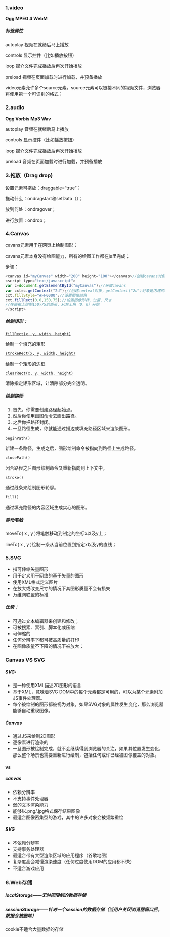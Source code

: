 ### 1.video

**Ogg     MPEG 4    WebM**

##### 标签属性

autoplay                视频在就绪后马上播放

controls                  显示控件（比如播放按钮）

loop                         媒介文件完成播放后再次开始播放

preload                   视频在页面加载时进行加载，并预备播放

video元素允许多个source元素。source元素可以链接不同的视频文件，浏览器将使用第一个可识别的格式；

### 2.audio

**Ogg Vorbis    Mp3    Wav**

autoplay                 音频在就绪后马上播放

controls                  显示控件（比如播放按钮）

loop                         媒介文件完成播放后再次开始播放

preload                   音频在页面加载时进行加载，并预备播放

### 3.拖放（Drag  drop)

设置元素可拖放：draggable=“true”；

拖动什么：ondragstart和setData（）；

放到何处：ondragover；

进行放置：ondrop；

### 4.Canvas

cavans元素用于在网页上绘制图形；

cavans元素本身没有绘图能力，所有的绘图工作都在js里完成；

步骤：

~~~javascript
<canvas id="myCanvas" width="200" height="100"></canvas>//创建cavans对象，并设置宽高
<script type="text/javascript">
var c=document.getElementById("myCanvas");//获取cavans
var cxt=c.getContext("2d");//创建context对象，getContext("2d")对象是内建的HTML5对象，拥有多种绘制路径、矩形、圆形、字符以及添加图像的方法；
cxt.fillStyle="#FF0000";//设置图像颜色
cxt.fillRect(0,0,150,75);//设置图像形状、位置、尺寸
//在画布上绘制150×75的矩形，从左上角（0，0）开始
</script>
~~~

##### 绘制矩形：

[`fillRect(x, y, width, height)`](https://developer.mozilla.org/zh-CN/docs/Web/API/CanvasRenderingContext2D/fillRect)

绘制一个填充的矩形

[`strokeRect(x, y, width, height)`](https://developer.mozilla.org/zh-CN/docs/Web/API/CanvasRenderingContext2D/strokeRect)

绘制一个矩形的边框

[`clearRect(x, y, width, height)`](https://developer.mozilla.org/zh-CN/docs/Web/API/CanvasRenderingContext2D/clearRect)

清除指定矩形区域，让清除部分完全透明。

##### 绘制路径

1. 首先，你需要创建路径起始点。
2. 然后你使用[画图命令](https://developer.mozilla.org/en-US/docs/Web/API/CanvasRenderingContext2D#Paths)去画出路径。
3. 之后你把路径封闭。
4. 一旦路径生成，你就能通过描边或填充路径区域来渲染图形。

`beginPath()`

新建一条路径，生成之后，图形绘制命令被指向到路径上生成路径。

`closePath()`

闭合路径之后图形绘制命令又重新指向到上下文中。

`stroke()`

通过线条来绘制图形轮廓。

`fill()`

通过填充路径的内容区域生成实心的图形。

##### 移动笔触

moveTo( x , y )将笔触移动到制定的坐标x以及y上；

lineTo( x , y )绘制一条从当前位置到指定x以及y的直线；

### 5.SVG

* 指可伸缩矢量图形
* 用于定义用于网络的基于矢量的图形
* 使用XML格式定义图片
* 在放大或改变尺寸的情况下其图形质量不会有损失
* 万维网联盟的标准

##### 优势：

* 可通过文本编辑器来创建和修改；
* 可被搜索、索引、脚本化或压缩
* 可伸缩的
* 任何分辨率下都可被高质量的打印
* 在图像质量不下降的情况下被放大；



### Canvas  VS  SVG

##### SVG:

* 是一种使用XML描述2D图形的语言
* 基于XML，意味着SVG DOM中的每个元素都是可用的，可以为某个元素附加JS事件处理器。
* 每个被绘制的图形都被视为对象，如果SVG对象的属性发生变化，那么浏览器能够自动重现图像。

##### Canvas

* 通过JS来绘制2D图形
* 逐像素进行渲染的
* 一旦图形被绘制完成，就不会继续得到浏览器的关注，如果其位置发生变化，那么整个场景也需要重新进行绘制，包括任何或许已经被图像覆盖的对象。

#### vs

##### canvas

* 依赖分辨率
* 不支持事件处理器
* 弱的文本渲染能力
* 能够以.png/.jpg格式保存结果图像
* 最适合图像密集型的游戏，其中的许多对象会被频繁重绘

##### SVG

* 不依赖分辨率
* 支持事务处理器
* 最适合带有大型渲染区域的应用程序（谷歌地图）
* 复杂度高会减慢渲染速度（任何过度使用DOM的应用都不快）
* 不适合游戏应用

### 6.Web存储

##### localStorage——无时间限制的数据存储

##### sessionStorage——针对一个session的数据存储（当用户关闭浏览器窗口后，数据会被删除）

cookie不适合大量数据的存储



